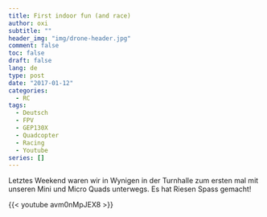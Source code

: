 ```yaml
---
title: First indoor fun (and race)
author: oxi
subtitle: ""
header_img: "img/drone-header.jpg"
comment: false
toc: false
draft: false
lang: de
type: post
date: "2017-01-12"
categories:
  - RC
tags:
  - Deutsch
  - FPV
  - GEP130X
  - Quadcopter
  - Racing
  - Youtube
series: []
---
```

Letztes Weekend waren wir in Wynigen in der Turnhalle zum ersten mal mit unseren Mini und Micro Quads unterwegs. Es hat Riesen Spass gemacht!

{{< youtube avm0nMpJEX8 >}}
